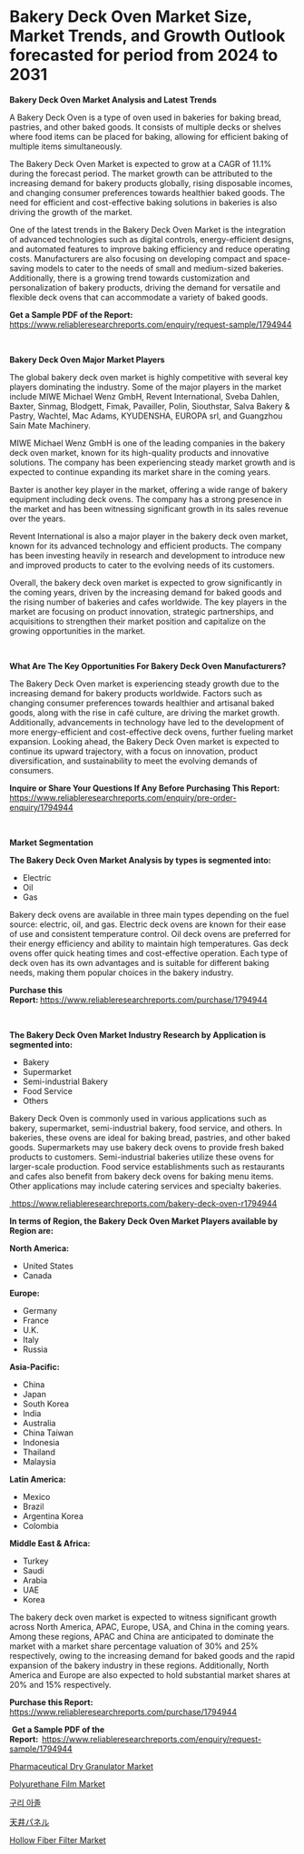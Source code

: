 <p><h1>Bakery Deck Oven Market Size, Market Trends, and Growth Outlook forecasted for period from 2024 to 2031</h1></p><p><strong>Bakery Deck Oven Market Analysis and Latest Trends</strong></p>
<p><p>A Bakery Deck Oven is a type of oven used in bakeries for baking bread, pastries, and other baked goods. It consists of multiple decks or shelves where food items can be placed for baking, allowing for efficient baking of multiple items simultaneously.</p><p>The Bakery Deck Oven Market is expected to grow at a CAGR of 11.1% during the forecast period. The market growth can be attributed to the increasing demand for bakery products globally, rising disposable incomes, and changing consumer preferences towards healthier baked goods. The need for efficient and cost-effective baking solutions in bakeries is also driving the growth of the market.</p><p>One of the latest trends in the Bakery Deck Oven Market is the integration of advanced technologies such as digital controls, energy-efficient designs, and automated features to improve baking efficiency and reduce operating costs. Manufacturers are also focusing on developing compact and space-saving models to cater to the needs of small and medium-sized bakeries. Additionally, there is a growing trend towards customization and personalization of bakery products, driving the demand for versatile and flexible deck ovens that can accommodate a variety of baked goods.</p></p>
<p><strong>Get a Sample PDF of the Report:&nbsp;</strong> <a href="https://www.reliableresearchreports.com/enquiry/request-sample/1794944">https://www.reliableresearchreports.com/enquiry/request-sample/1794944</a></p>
<p>&nbsp;</p>
<p><strong>Bakery Deck Oven Major Market Players</strong></p>
<p><p>The global bakery deck oven market is highly competitive with several key players dominating the industry. Some of the major players in the market include MIWE Michael Wenz GmbH, Revent International, Sveba Dahlen, Baxter, Sinmag, Blodgett, Fimak, Pavailler, Polin, Siouthstar, Salva Bakery & Pastry, Wachtel, Mac Adams, KYUDENSHA, EUROPA srl, and Guangzhou Sain Mate Machinery.</p><p>MIWE Michael Wenz GmbH is one of the leading companies in the bakery deck oven market, known for its high-quality products and innovative solutions. The company has been experiencing steady market growth and is expected to continue expanding its market share in the coming years.</p><p>Baxter is another key player in the market, offering a wide range of bakery equipment including deck ovens. The company has a strong presence in the market and has been witnessing significant growth in its sales revenue over the years.</p><p>Revent International is also a major player in the bakery deck oven market, known for its advanced technology and efficient products. The company has been investing heavily in research and development to introduce new and improved products to cater to the evolving needs of its customers.</p><p>Overall, the bakery deck oven market is expected to grow significantly in the coming years, driven by the increasing demand for baked goods and the rising number of bakeries and cafes worldwide. The key players in the market are focusing on product innovation, strategic partnerships, and acquisitions to strengthen their market position and capitalize on the growing opportunities in the market.</p></p>
<p>&nbsp;</p>
<p><strong>What Are The Key Opportunities For Bakery Deck Oven Manufacturers?</strong></p>
<p><p>The Bakery Deck Oven market is experiencing steady growth due to the increasing demand for bakery products worldwide. Factors such as changing consumer preferences towards healthier and artisanal baked goods, along with the rise in café culture, are driving the market growth. Additionally, advancements in technology have led to the development of more energy-efficient and cost-effective deck ovens, further fueling market expansion. Looking ahead, the Bakery Deck Oven market is expected to continue its upward trajectory, with a focus on innovation, product diversification, and sustainability to meet the evolving demands of consumers.</p></p>
<p><strong>Inquire or Share Your Questions If Any Before Purchasing This Report:</strong> <a href="https://www.reliableresearchreports.com/enquiry/pre-order-enquiry/1794944">https://www.reliableresearchreports.com/enquiry/pre-order-enquiry/1794944</a></p>
<p>&nbsp;</p>
<p><strong>Market Segmentation</strong></p>
<p><strong>The Bakery Deck Oven Market Analysis by types is segmented into:</strong></p>
<p><ul><li>Electric</li><li>Oil</li><li>Gas</li></ul></p>
<p><p>Bakery deck ovens are available in three main types depending on the fuel source: electric, oil, and gas. Electric deck ovens are known for their ease of use and consistent temperature control. Oil deck ovens are preferred for their energy efficiency and ability to maintain high temperatures. Gas deck ovens offer quick heating times and cost-effective operation. Each type of deck oven has its own advantages and is suitable for different baking needs, making them popular choices in the bakery industry.</p></p>
<p><strong>Purchase this Report:&nbsp;</strong><a href="https://www.reliableresearchreports.com/purchase/1794944">https://www.reliableresearchreports.com/purchase/1794944</a></p>
<p>&nbsp;</p>
<p><strong>The Bakery Deck Oven Market Industry Research by Application is segmented into:</strong></p>
<p><ul><li>Bakery</li><li>Supermarket</li><li>Semi-industrial Bakery</li><li>Food Service</li><li>Others</li></ul></p>
<p><p>Bakery Deck Oven is commonly used in various applications such as bakery, supermarket, semi-industrial bakery, food service, and others. In bakeries, these ovens are ideal for baking bread, pastries, and other baked goods. Supermarkets may use bakery deck ovens to provide fresh baked products to customers. Semi-industrial bakeries utilize these ovens for larger-scale production. Food service establishments such as restaurants and cafes also benefit from bakery deck ovens for baking menu items. Other applications may include catering services and specialty bakeries.</p></p>
<p><a href="https://www.reliableresearchreports.com/bakery-deck-oven-r1794944">&nbsp;https://www.reliableresearchreports.com/bakery-deck-oven-r1794944</a></p>
<p><strong>In terms of Region, the Bakery Deck Oven Market Players available by Region are:</strong></p>
<p>
    <p> <strong> North America: </strong>
        <ul>
            <li>United States</li>
            <li>Canada</li>
        </ul>
        </p> 
    <p> <strong> Europe: </strong>
        <ul>
            <li>Germany</li>
            <li>France</li>
            <li>U.K.</li>
            <li>Italy</li>
            <li>Russia</li>
        </ul>
        </p> 
    <p> <strong> Asia-Pacific: </strong>
        <ul>
            <li>China</li>
            <li>Japan</li>
            <li>South Korea</li>
            <li>India</li>
            <li>Australia</li>
            <li>China Taiwan</li>
            <li>Indonesia</li>
            <li>Thailand</li>
            <li>Malaysia</li>
        </ul>
        </p> 
    <p> <strong> Latin America: </strong>
        <ul>
            <li>Mexico</li>
            <li>Brazil</li>
            <li>Argentina Korea</li>
            <li>Colombia</li>
        </ul>
        </p> 
    <p> <strong> Middle East & Africa: </strong>
        <ul>
            <li>Turkey</li>
            <li>Saudi</li>
            <li>Arabia</li>
            <li>UAE</li>
            <li>Korea</li>
        </ul>
    </p>
    </p>
<p><p>The bakery deck oven market is expected to witness significant growth across North America, APAC, Europe, USA, and China in the coming years. Among these regions, APAC and China are anticipated to dominate the market with a market share percentage valuation of 30% and 25% respectively, owing to the increasing demand for baked goods and the rapid expansion of the bakery industry in these regions. Additionally, North America and Europe are also expected to hold substantial market shares at 20% and 15% respectively.</p></p>
<p><strong>Purchase this Report: </strong><a href="https://www.reliableresearchreports.com/purchase/1794944">https://www.reliableresearchreports.com/purchase/1794944</a></p>
<p>&nbsp;<strong>Get a Sample PDF of the Report:&nbsp;&nbsp;</strong><a href="https://www.reliableresearchreports.com/enquiry/request-sample/1794944">https://www.reliableresearchreports.com/enquiry/request-sample/1794944</a></p>
<p><strong></strong></p>
<p><p><a href="https://github.com/yoshih12/Market-Research-Report-List-3/blob/main/pharmaceutical-dry-granulator-market.md">Pharmaceutical Dry Granulator Market</a></p><p><a href="https://issuu.com/reportprime-2/docs/polyurethane-film-market-size-2030.pptx">Polyurethane Film Market</a></p><p><a href="https://github.com/BrettWeberrt8767765/Market-Research-Report-List-1/blob/main/633058229351.md">구리 아졸</a></p><p><a href="https://github.com/hilmi-2a/Market-Research-Report-List-1/blob/main/936635032106.md">天井パネル</a></p><p><a href="https://issuu.com/reportprime-2/docs/hollow-fiber-filter-market-size-2030.pptx">Hollow Fiber Filter Market</a></p></p>